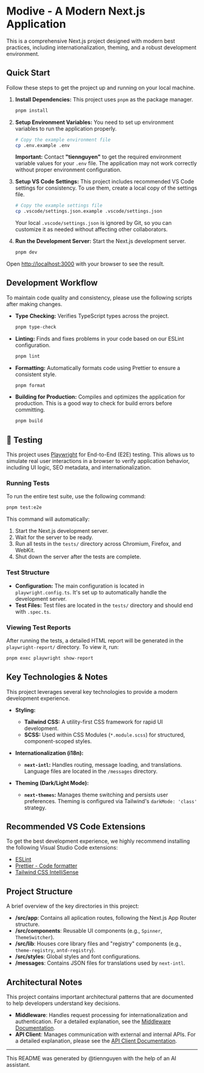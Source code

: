 # Modive - A Modern Next.js Application

This is a comprehensive Next.js project designed with modern best practices, including internationalization, theming, and a robust development environment.

## Quick Start

Follow these steps to get the project up and running on your local machine.

1.  **Install Dependencies:**
    This project uses `pnpm` as the package manager.

    ```bash
    pnpm install
    ```

2.  **Setup Environment Variables:**
    You need to set up environment variables to run the application properly.

    ```bash
    # Copy the example environment file
    cp .env.example .env
    ```

    **Important:** Contact **"tiennguyen"** to get the required environment variable values for your `.env` file. The application may not work correctly without proper environment configuration.

3.  **Setup VS Code Settings:**
    This project includes recommended VS Code settings for consistency. To use them, create a local copy of the settings file.

    ```bash
    # Copy the example settings file
    cp .vscode/settings.json.example .vscode/settings.json
    ```

    Your local `.vscode/settings.json` is ignored by Git, so you can customize it as needed without affecting other collaborators.

4.  **Run the Development Server:**
    Start the Next.js development server.

    ```bash
    pnpm dev
    ```

Open [http://localhost:3000](http://localhost:3000) with your browser to see the result.

## Development Workflow

To maintain code quality and consistency, please use the following scripts after making changes.

- **Type Checking:**
  Verifies TypeScript types across the project.

  ```bash
  pnpm type-check
  ```

- **Linting:**
  Finds and fixes problems in your code based on our ESLint configuration.

  ```bash
  pnpm lint
  ```

- **Formatting:**
  Automatically formats code using Prettier to ensure a consistent style.

  ```bash
  pnpm format
  ```

- **Building for Production:**
  Compiles and optimizes the application for production. This is a good way to check for build errors before committing.
  ```bash
  pnpm build
  ```

## 🧪 Testing

This project uses [Playwright](https://playwright.dev/) for End-to-End (E2E) testing. This allows us to simulate real user interactions in a browser to verify application behavior, including UI logic, SEO metadata, and internationalization.

### Running Tests

To run the entire test suite, use the following command:

```bash
pnpm test:e2e
```

This command will automatically:

1. Start the Next.js development server.
2. Wait for the server to be ready.
3. Run all tests in the `tests/` directory across Chromium, Firefox, and WebKit.
4. Shut down the server after the tests are complete.

### Test Structure

- **Configuration:** The main configuration is located in `playwright.config.ts`. It's set up to automatically handle the development server.
- **Test Files:** Test files are located in the `tests/` directory and should end with `.spec.ts`.

### Viewing Test Reports

After running the tests, a detailed HTML report will be generated in the `playwright-report/` directory. To view it, run:

```bash
pnpm exec playwright show-report
```

## Key Technologies & Notes

This project leverages several key technologies to provide a modern development experience.

- **Styling:**
  - **Tailwind CSS:** A utility-first CSS framework for rapid UI development.
  - **SCSS:** Used within CSS Modules (`*.module.scss`) for structured, component-scoped styles.

- **Internationalization (i18n):**
  - **`next-intl`:** Handles routing, message loading, and translations. Language files are located in the `/messages` directory.

- **Theming (Dark/Light Mode):**
  - **`next-themes`:** Manages theme switching and persists user preferences. Theming is configured via Tailwind's `darkMode: 'class'` strategy.

## Recommended VS Code Extensions

To get the best development experience, we highly recommend installing the following Visual Studio Code extensions:

- [ESLint](https://marketplace.visualstudio.com/items?itemName=dbaeumer.vscode-eslint)
- [Prettier - Code formatter](https://marketplace.visualstudio.com/items?itemName=esbenp.prettier-vscode)
- [Tailwind CSS IntelliSense](https://marketplace.visualstudio.com/items?itemName=bradlc.vscode-tailwindcss)

## Project Structure

A brief overview of the key directories in this project:

- **/src/app**: Contains all aplication routes, following the Next.js App Router structure.
- **/src/components**: Reusable UI components (e.g., `Spinner`, `ThemeSwitcher`).
- **/src/lib**: Houses core library files and "registry" components (e.g., `theme-registry`, `antd-registry`).
- **/src/styles**: Global styles and font configurations.
- **/messages**: Contains JSON files for translations used by `next-intl`.

## Architectural Notes

This project contains important architectural patterns that are documented to help developers understand key decisions.

- **Middleware**: Handles request processing for internationalization and authentication. For a detailed explanation, see the [Middleware Documentation](./docs/middleware.md).
- **API Client**: Manages communication with external and internal APIs. For a detailed explanation, please see the [API Client Documentation](./src/lib/api/README.md).

---

This README was generated by @tiennguyen with the help of an AI assistant.
